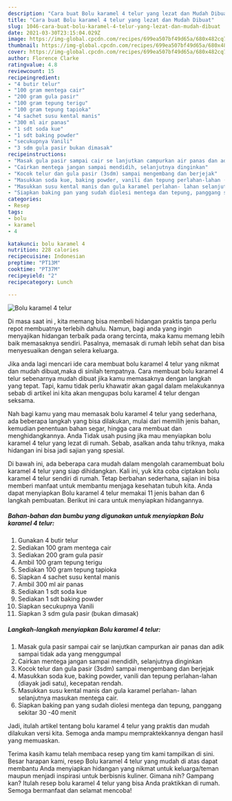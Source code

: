 ```yaml
---
description: "Cara buat Bolu karamel 4 telur yang lezat dan Mudah Dibuat"
title: "Cara buat Bolu karamel 4 telur yang lezat dan Mudah Dibuat"
slug: 1046-cara-buat-bolu-karamel-4-telur-yang-lezat-dan-mudah-dibuat
date: 2021-03-30T23:15:04.029Z
image: https://img-global.cpcdn.com/recipes/699ea507bf49d65a/680x482cq70/bolu-karamel-4-telur-foto-resep-utama.jpg
thumbnail: https://img-global.cpcdn.com/recipes/699ea507bf49d65a/680x482cq70/bolu-karamel-4-telur-foto-resep-utama.jpg
cover: https://img-global.cpcdn.com/recipes/699ea507bf49d65a/680x482cq70/bolu-karamel-4-telur-foto-resep-utama.jpg
author: Florence Clarke
ratingvalue: 4.8
reviewcount: 15
recipeingredient:
- "4 butir telur"
- "100 gram mentega cair"
- "200 gram gula pasir"
- "100 gram tepung terigu"
- "100 gram tepung tapioka"
- "4 sachet susu kental manis"
- "300 ml air panas"
- "1 sdt soda kue"
- "1 sdt baking powder"
- "secukupnya Vanili"
- "3 sdm gula pasir bukan dimasak"
recipeinstructions:
- "Masak gula pasir sampai cair se lanjutkan campurkan air panas dan adik sampai tidak ada yang menggumpal"
- "Cairkan mentega jangan sampai mendidih, selanjutnya dinginkan"
- "Kocok telur dan gula pasir (3sdm) sampai mengembang dan berjejak"
- "Masukkan soda kue, baking powder, vanili dan tepung perlahan-lahan (diayak jadi satu), kecepatan rendah."
- "Masukkan susu kental manis dan gula karamel perlahan- lahan selanjutnya masukan mentega cair."
- "Siapkan baking pan yang sudah diolesi mentega dan tepung, panggang sekitar 30 -40 menit"
categories:
- Resep
tags:
- bolu
- karamel
- 4

katakunci: bolu karamel 4 
nutrition: 228 calories
recipecuisine: Indonesian
preptime: "PT13M"
cooktime: "PT37M"
recipeyield: "2"
recipecategory: Lunch

---
```



![Bolu karamel 4 telur](https://img-global.cpcdn.com/recipes/699ea507bf49d65a/680x482cq70/bolu-karamel-4-telur-foto-resep-utama.jpg)

Di masa  saat ini , kita memang bisa membeli hidangan praktis tanpa perlu repot membuatnya terlebih dahulu. Namun, bagi anda yang ingin menyajikan hidangan terbaik pada orang tercinta, maka kamu memang lebih baik memasaknya sendiri. Pasalnya, memasak di rumah lebih sehat dan bisa menyesuaikan dengan selera keluarga.

Jika anda lagi mencari ide cara membuat bolu karamel 4 telur yang nikmat dan mudah dibuat,maka di sinilah tempatnya. Cara membuat bolu karamel 4 telur  sebenarnya mudah dibuat jika kamu memasaknya dengan langkah yang tepat. Tapi, kamu tidak perlu khawatir akan gagal dalam melakukannya 
sebab di artikel ini kita akan mengupas bolu karamel 4 telur dengan seksama.  



Nah bagi kamu yang mau memasak bolu karamel 4 telur yang sederhana, ada beberapa langkah yang bisa dilakukan, mulai dari memilih jenis bahan, kemudian penentuan bahan segar, hingga cara membuat dan menghidangkannya. Anda Tidak usah pusing jika mau menyiapkan bolu karamel 4 telur yang lezat di rumah. Sebab, asalkan anda  tahu triknya, maka hidangan ini bisa jadi sajian yang spesial.

Di bawah ini, ada beberapa cara mudah dalam mengolah caramembuat bolu karamel 4 telur yang siap dihidangkan. Kali ini, yuk kita coba ciptakan bolu karamel 4 telur sendiri di rumah. Tetap berbahan sederhana, sajian ini bisa memberi manfaat untuk membantu menjaga kesehatan tubuh kita. Anda dapat menyiapkan Bolu karamel 4 telur memakai 11 jenis bahan dan 6 langkah pembuatan. Berikut ini cara untuk menyiapkan hidangannya.

<!--inarticleads1-->

##### Bahan-bahan dan bumbu yang digunakan untuk menyiapkan Bolu karamel 4 telur:

1. Gunakan 4 butir telur
1. Sediakan 100 gram mentega cair
1. Sediakan 200 gram gula pasir
1. Ambil 100 gram tepung terigu
1. Sediakan 100 gram tepung tapioka
1. Siapkan 4 sachet susu kental manis
1. Ambil 300 ml air panas
1. Sediakan 1 sdt soda kue
1. Sediakan 1 sdt baking powder
1. Siapkan secukupnya Vanili
1. Siapkan 3 sdm gula pasir (bukan dimasak)




<!--inarticleads2-->

##### Langkah-langkah menyiapkan Bolu karamel 4 telur:

1. Masak gula pasir sampai cair se lanjutkan campurkan air panas dan adik sampai tidak ada yang menggumpal
1. Cairkan mentega jangan sampai mendidih, selanjutnya dinginkan
1. Kocok telur dan gula pasir (3sdm) sampai mengembang dan berjejak
1. Masukkan soda kue, baking powder, vanili dan tepung perlahan-lahan (diayak jadi satu), kecepatan rendah.
1. Masukkan susu kental manis dan gula karamel perlahan- lahan selanjutnya masukan mentega cair.
1. Siapkan baking pan yang sudah diolesi mentega dan tepung, panggang sekitar 30 -40 menit




Jadi, itulah artikel tentang  bolu karamel 4 telur  yang praktis dan mudah dilakukan versi kita. Semoga anda mampu mempraktekkannya dengan hasil yang memuaskan. 

Terima kasih kamu telah membaca resep yang tim kami tampilkan di sini. Besar harapan kami, resep  Bolu karamel 4 telur yang mudah di atas dapat membantu Anda menyiapkan hidangan yang nikmat untuk keluarga/teman maupun menjadi inspirasi untuk berbisnis kuliner. Gimana nih? Gampang kan? Itulah resep bolu karamel 4 telur yang bisa Anda praktikkan di rumah. Semoga bermanfaat dan selamat mencoba!

